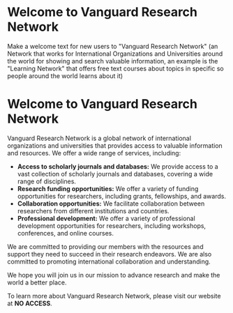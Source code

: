 # Welcome to Vanguard Research Network
Make a welcome text for new users to "Vanguard Research Network" (an Network that works for International Organizations and Universities around the world for showing and search valuable information, an example is the "Learning Network" that offers free text courses about topics in specific so people around the world learns about it)

 # Welcome to Vanguard Research Network

Vanguard Research Network is a global network of international organizations and universities that provides access to valuable information and resources. We offer a wide range of services, including:

* **Access to scholarly journals and databases:** We provide access to a vast collection of scholarly journals and databases, covering a wide range of disciplines.
* **Research funding opportunities:** We offer a variety of funding opportunities for researchers, including grants, fellowships, and awards.
* **Collaboration opportunities:** We facilitate collaboration between researchers from different institutions and countries.
* **Professional development:** We offer a variety of professional development opportunities for researchers, including workshops, conferences, and online courses.

We are committed to providing our members with the resources and support they need to succeed in their research endeavors. We are also committed to promoting international collaboration and understanding.

We hope you will join us in our mission to advance research and make the world a better place.

To learn more about Vanguard Research Network, please visit our website at **NO ACCESS**.